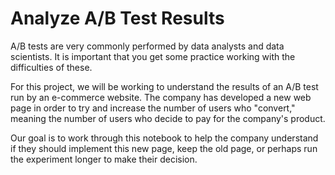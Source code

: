 # Analyze A/B Test Results

A/B tests are very commonly performed by data analysts and data scientists. It is important that you get some practice working with the difficulties of these.

For this project, we will be working to understand the results of an A/B test run by an e-commerce website. The company has developed a new web page in order to try and increase the number of users who "convert," meaning the number of users who decide to pay for the company's product.

Our goal is to work through this notebook to help the company understand if they should implement this new page, keep the old page, or perhaps run the experiment longer to make their decision.
